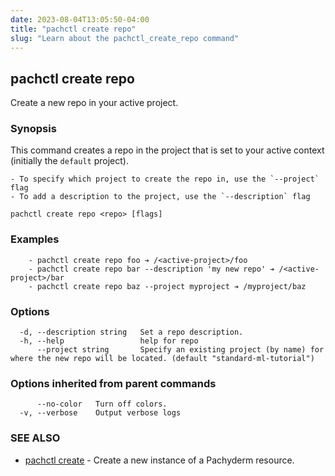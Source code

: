 ```yaml
---
date: 2023-08-04T13:05:50-04:00
title: "pachctl create repo"
slug: "Learn about the pachctl_create_repo command"
---
```


## pachctl create repo

Create a new repo in your active project.

### Synopsis

This command creates a repo in the project that is set to your active context (initially the `default` project).

	- To specify which project to create the repo in, use the `--project` flag 
	- To add a description to the project, use the `--description` flag  


```
pachctl create repo <repo> [flags]
```

### Examples

```
	- pachctl create repo foo ➔ /<active-project>/foo 
	- pachctl create repo bar --description 'my new repo' ➔ /<active-project>/bar 
	- pachctl create repo baz --project myproject ➔ /myproject/baz 

```

### Options

```
  -d, --description string   Set a repo description.
  -h, --help                 help for repo
      --project string       Specify an existing project (by name) for where the new repo will be located. (default "standard-ml-tutorial")
```

### Options inherited from parent commands

```
      --no-color   Turn off colors.
  -v, --verbose    Output verbose logs
```

### SEE ALSO

* [pachctl create](/commands/pachctl_create/)	 - Create a new instance of a Pachyderm resource.


